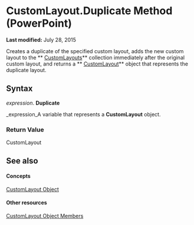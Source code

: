 
# CustomLayout.Duplicate Method (PowerPoint)

 **Last modified:** July 28, 2015

Creates a duplicate of the specified custom layout, adds the new custom layout to the  ** [CustomLayouts](9ce682fb-545c-55cb-e9ac-3475f7556af1.md)** collection immediately after the original custom layout, and returns a ** [CustomLayout](67829704-0314-aed2-5415-6736cefc197e.md)** object that represents the duplicate layout.

## Syntax

 _expression_. **Duplicate**

 _expression_A variable that represents a  **CustomLayout** object.


### Return Value

CustomLayout


## See also


#### Concepts


 [CustomLayout Object](67829704-0314-aed2-5415-6736cefc197e.md)
#### Other resources


 [CustomLayout Object Members](19cab899-9b97-cab1-22f2-01bdbbd0e818.md)
